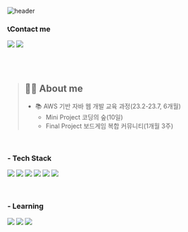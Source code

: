 
<!--
**jaeheeeKim/jaeheeeKim** is a ✨ _special_ ✨ repository because its `README.md` (this file) appears on your GitHub profile.

Here are some ideas to get you started:

- 🔭 I’m currently working on ...
- 🌱 I’m currently learning ...
- 👯 I’m looking to collaborate on ...
- 🤔 I’m looking for help with ...
- 💬 Ask me about ...
- 📫 How to reach me: ...
- 😄 Pronouns: ...
- ⚡ Fun fact: ...
-->
![header](https://capsule-render.vercel.app/api?type=waving&height=160&text=JaeheeKim&color=auto)

<div>
<h3>📞Contact me</h3>
<a href="https://velog.io/@jh960902">
<img src="https://img.shields.io/badge/Velog-20C997?style=flat-square&logo=Velog&logoColor=white"/></a>
<a href="jh960905@gamil.com">
<img src="https://img.shields.io/badge/Gmail-EA4335?style=flat-square&logo=Gmail&logoColor=white"/></a>
</div>

<br><br>

> ## 👩‍💻 About me
> - 📚  AWS 기반 자바 웹 개발 교육 과정(23.2-23.7, 6개월)
>   - Mini Project 코딩의 숲(10일)
>   - Final Project 보드게임 복합 커뮤니티(1개월 3주)

<br>

<h3> - Tech Stack </h3>
<p>
  <img src="https://img.shields.io/badge/spring-6DB33F?style=flat-square&logo=spring&logoColor=white">
  <img src="https://img.shields.io/badge/Java-007396.svg?style=flat-square&logo=Java&logoColor=white">
  <img src="https://img.shields.io/badge/JSP-007396?style=flat-square&logo=Java&logoColor=white">
  <img src="https://img.shields.io/badge/html5-E34F26?style=flat-square&logo=HTML5&logoColor=white">
  <img src="https://img.shields.io/badge/javascript-F7DF1E?style=flat-square&logo=javascript&logoColor=white">
  <img src="https://img.shields.io/badge/Oracle-F80000?style=flat-square&logo=oracle&logoColor=white">
</p>

<br>

<h3> - Learning </h3>
<p>
 <img src="https://img.shields.io/badge/AWS-232F3E?style=flat-square&logo=AmazonAWS&logoColor=white">
 <img src="https://img.shields.io/badge/Docker-2496ED?style=flat-square&logo=Docker&logoColor=white"> 
 <img src="https://img.shields.io/badge/Mysql-E6B91E?style=flat-square&logo=MySql&logoColor=white">
</p>


